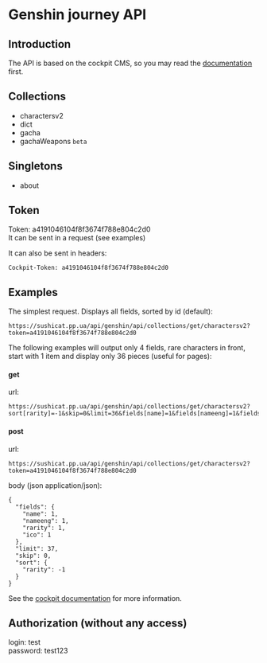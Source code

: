 # Genshin journey API

## Introduction

The API is based on the cockpit CMS, so you may read the [documentation](https://getcockpit.com/documentation) first.

## Collections

+ charactersv2
+ dict
+ gacha
+ gachaWeapons `beta`

## Singletons

+ about

## Token

Token: a4191046104f8f3674f788e804c2d0\
It can be sent in a request (see examples)

It can also be sent in headers:
```
Cockpit-Token: a4191046104f8f3674f788e804c2d0
```

## Examples

The simplest request. Displays all fields, sorted by id (default):

```
https://sushicat.pp.ua/api/genshin/api/collections/get/charactersv2?token=a4191046104f8f3674f788e804c2d0
```

The following examples will output only 4 fields, rare characters in front, start with 1 item and display only 36 pieces (useful for pages):

#### get

url:
```
https://sushicat.pp.ua/api/genshin/api/collections/get/charactersv2?sort[rarity]=-1&skip=0&limit=36&fields[name]=1&fields[nameeng]=1&fields[rarity]=1&fields[ico]=1&token=a4191046104f8f3674f788e804c2d0
```

#### post

url:
```
https://sushicat.pp.ua/api/genshin/api/collections/get/charactersv2?token=a4191046104f8f3674f788e804c2d0
```
body (json application/json):
```
{
  "fields": {
    "name": 1,
    "nameeng": 1,
    "rarity": 1,
    "ico": 1
  },
  "limit": 37,
  "skip": 0,
  "sort": { 
    "rarity": -1 
  }
}
```

See the [cockpit documentation](https://getcockpit.com/documentation) for more information.

## Authorization (without any access)

login: test\
password: test123
